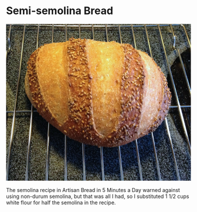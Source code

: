 # Semi-semolina Bread

![Semi-semolina](../images/semi-semolina.png)

The semolina recipe in Artisan Bread in 5 Minutes a Day warned against using non-durum semolina, but that was all I had, so I substituted 1 1/2 cups white flour for half the semolina in the recipe.
